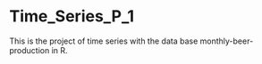 # Time_Series_P_1
This is the project of time series with the data base monthly-beer-production in R. 

